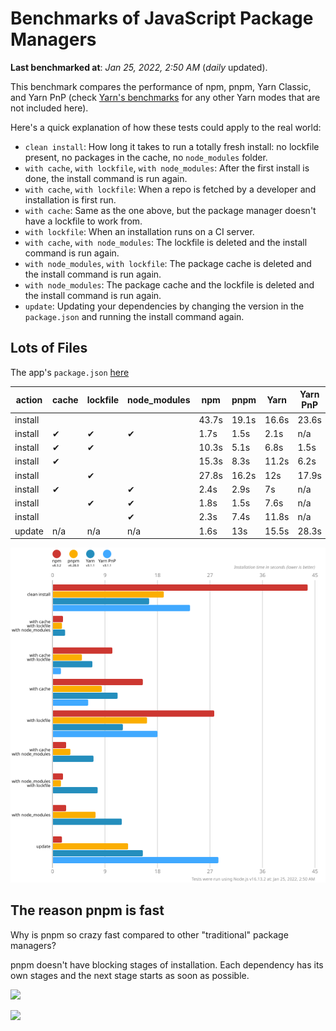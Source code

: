 # Benchmarks of JavaScript Package Managers

**Last benchmarked at**: _Jan 25, 2022, 2:50 AM_ (_daily_ updated).

This benchmark compares the performance of npm, pnpm, Yarn Classic, and Yarn PnP (check [Yarn's benchmarks](https://yarnpkg.com/benchmarks) for any other Yarn modes that are not included here).

Here's a quick explanation of how these tests could apply to the real world:

- `clean install`: How long it takes to run a totally fresh install: no lockfile present, no packages in the cache, no `node_modules` folder.
- `with cache`, `with lockfile`, `with node_modules`: After the first install is done, the install command is run again.
- `with cache`, `with lockfile`: When a repo is fetched by a developer and installation is first run.
- `with cache`: Same as the one above, but the package manager doesn't have a lockfile to work from.
- `with lockfile`: When an installation runs on a CI server.
- `with cache`, `with node_modules`: The lockfile is deleted and the install command is run again.
- `with node_modules`, `with lockfile`: The package cache is deleted and the install command is run again.
- `with node_modules`: The package cache and the lockfile is deleted and the install command is run again.
- `update`: Updating your dependencies by changing the version in the `package.json` and running the install command again.

## Lots of Files

The app's `package.json` [here](https://github.com/pnpm/pnpm.github.io/blob/main/benchmarks/fixtures/alotta-files/package.json)

| action  | cache | lockfile | node_modules| npm | pnpm | Yarn | Yarn PnP |
| ---     | ---   | ---      | ---         | --- | ---  | ---  | ---      |
| install |       |          |             | 43.7s | 19.1s | 16.6s | 23.6s |
| install | ✔     | ✔        | ✔           | 1.7s | 1.5s | 2.1s | n/a |
| install | ✔     | ✔        |             | 10.3s | 5.1s | 6.8s | 1.5s |
| install | ✔     |          |             | 15.3s | 8.3s | 11.2s | 6.2s |
| install |       | ✔        |             | 27.8s | 16.2s | 12s | 17.9s |
| install | ✔     |          | ✔           | 2.4s | 2.9s | 7s | n/a |
| install |       | ✔        | ✔           | 1.8s | 1.5s | 7.6s | n/a |
| install |       |          | ✔           | 2.3s | 7.4s | 11.8s | n/a |
| update  | n/a | n/a | n/a | 1.6s | 13s | 15.5s | 28.3s |

![Graph of the alotta-files results](../../static/img/benchmarks/alotta-files.svg)

## The reason pnpm is fast

Why is pnpm so crazy fast compared to other "traditional" package managers?

pnpm doesn't have blocking stages of installation. Each dependency has its own stages and the next stage starts as soon as possible.

![](/img/installation-stages-of-other-pms.png)

![](/img/installation-stages-of-pnpm.jpg)